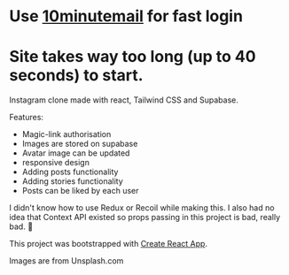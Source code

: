 # Use [10minutemail](https://10minutemail.com/) for fast login

# Site takes way too long (up to 40 seconds) to start.


Instagram clone made with react, Tailwind CSS and Supabase.

Features:
- Magic-link authorisation
- Images are stored on supabase
- Avatar image can be updated 
- responsive design
- Adding posts functionality
- Adding stories functionality
- Posts can be liked by each user



I didn't know how to use Redux or Recoil while making this. I also had no idea that Context API existed so props passing in this project is bad, really bad. :no_good:

This project was bootstrapped with [Create React App](https://github.com/facebook/create-react-app).

Images are from Unsplash.com
